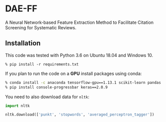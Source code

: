 # DAE-FF

A Neural Network-based Feature Extraction Method to Facilitate Citation Screening for Systematic Reviews.

## Installation

This code was tested with Python 3.6 on Ubuntu 18.04 and Windows 10.

```
% pip install -r requirements.txt
```


If you plan to run the code on a **GPU** install packages using conda:

```bash
% conda install -c anaconda tensorflow-gpu==1.13.1 scikit-learn pandas nltk 
% pip install console-progressbar keras==2.0.9
```


You need to also download data for `nltk`:

```python
import nltk

nltk.download(['punkt', 'stopwords', 'averaged_perceptron_tagger'])
```
